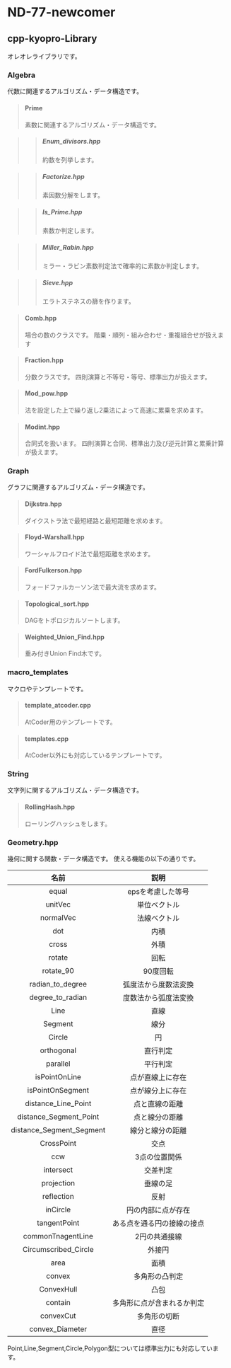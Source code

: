 # ND-77-newcomer

## cpp-kyopro-Library

オレオレライブラリです。

### Algebra
代数に関連するアルゴリズム・データ構造です。

> #### Prime
> 素数に関連するアルゴリズム・データ構造です。

>> ##### Enum_divisors.hpp
>> 約数を列挙します。

>> ##### Factorize.hpp
>> 素因数分解をします。

>> ##### Is_Prime.hpp
>> 素数か判定します。

>> ##### Miller_Rabin.hpp
>> ミラー・ラビン素数判定法で確率的に素数か判定します。

>> ##### Sieve.hpp
>> エラトステネスの篩を作ります。

> #### Comb.hpp
> 場合の数のクラスです。
> 階乗・順列・組み合わせ・重複組合せが扱えます

> #### Fraction.hpp
> 分数クラスです。
> 四則演算と不等号・等号、標準出力が扱えます。

> #### Mod_pow.hpp
> 法を設定した上で繰り返し2乗法によって高速に累乗を求めます。

> #### Modint.hpp
> 合同式を扱います。
> 四則演算と合同、標準出力及び逆元計算と累乗計算が扱えます。

### Graph
グラフに関連するアルゴリズム・データ構造です。

> #### Dijkstra.hpp
> ダイクストラ法で最短経路と最短距離を求めます。

> #### Floyd-Warshall.hpp
> ワーシャルフロイド法で最短距離を求めます。

> #### FordFulkerson.hpp
> フォードファルカーソン法で最大流を求めます。

> #### Topological_sort.hpp
> DAGをトポロジカルソートします。

> #### Weighted_Union_Find.hpp
> 重み付きUnion Find木です。

### macro_templates
マクロやテンプレートです。

> #### template_atcoder.cpp
> AtCoder用のテンプレートです。

> #### templates.cpp
> AtCoder以外にも対応しているテンプレートです。

### String
文字列に関するアルゴリズム・データ構造です。

> #### RollingHash.hpp
> ローリングハッシュをします。

### Geometry.hpp
幾何に関する関数・データ構造です。
使える機能の以下の通りです。

|名前|説明|
|:-:|:-:|
|equal|epsを考慮した等号|
|unitVec|単位ベクトル|
|normalVec|法線ベクトル|
|dot|内積|
|cross|外積|
|rotate|回転|
|rotate_90|90度回転|
|radian_to_degree|弧度法から度数法変換|
|degree_to_radian|度数法から弧度法変換|
|Line|直線|
|Segment|線分|
|Circle|円|
|orthogonal|直行判定|
|parallel|平行判定|
|isPointOnLine|点が直線上に存在|
|isPointOnSegment|点が線分上に存在|
|distance_Line_Point|点と直線の距離|
|distance_Segment_Point|点と線分の距離|
|distance_Segment_Segment|線分と線分の距離|
|CrossPoint|交点|
|ccw|3点の位置関係|
|intersect|交差判定|
|projection|垂線の足|
|reflection|反射|
|inCircle|円の内部に点が存在|
|tangentPoint|ある点を通る円の接線の接点|
|commonTnagentLine|2円の共通接線|
|Circumscribed_Circle|外接円|
|area|面積|
|convex|多角形の凸判定|
|ConvexHull|凸包|
|contain|多角形に点が含まれるか判定|
|convexCut|多角形の切断|
|convex_Diameter|直径|

Point,Line,Segment,Circle,Polygon型については標準出力にも対応しています。